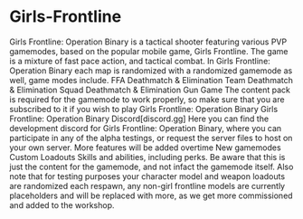 # Girls-Frontline
Girls Frontline: Operation Binary is a tactical shooter featuring various PVP gamemodes, based on the popular mobile game, Girls Frontline.  The game is a mixture of fast pace action, and tactical combat.    In Girls Frontline: Operation Binary each map is randomized with a randomized gamemode as well, game modes include.  FFA Deathmatch &amp; Elimination Team Deathmatch &amp; Elimination Squad Deathmatch &amp; Elimination Gun Game  The content pack is required for the gamemode to work properly, so make sure that you are subscribed to it if you wish to play Girls Frontline: Operation Binary    Girls Frontline: Operation Binary Discord[discord.gg]   Here you can find the development discord for Girls Frontline: Operation Binary, where you can participate in any of the alpha testings, or request the server files to host on your own server.    More features will be added overtime New gamemodes Custom Loadouts Skills and abilities, including perks.    Be aware that this is just the content for the gamemode, and not infact the gamemode itself. Also note that for testing purposes your character model and weapon loadouts are randomized each respawn, any non-girl frontline models are currently placeholders and will be replaced with more, as we get more commissioned and added to the workshop.
